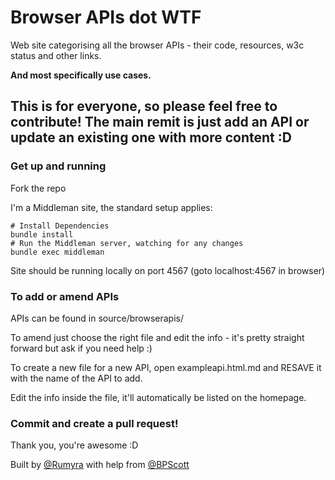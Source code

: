 # Browser APIs dot WTF

Web site categorising all the browser APIs - their code, resources, w3c status and other links.

**And most specifically use cases.**

## This is for everyone, so please feel free to contribute! The main remit is just add an API or update an existing one with more content :D

### Get up and running

Fork the repo

I'm a Middleman site, the standard setup applies:

```
# Install Dependencies
bundle install
# Run the Middleman server, watching for any changes
bundle exec middleman
```

Site should be running locally on port 4567 (goto localhost:4567 in browser)

### To add or amend APIs

APIs can be found in source/browserapis/

To amend just choose the right file and edit the info - it's pretty straight forward but ask if you need help :)

To create a new file for a new API, open exampleapi.html.md and RESAVE it with the name of the API to add.

Edit the info inside the file, it'll automatically be listed on the homepage.

### Commit and create a pull request!

Thank you, you're awesome :D


Built by [@Rumyra](https://twitter.com/Rumyra) with help from [@BPScott](https://twitter.com/BPScott)
